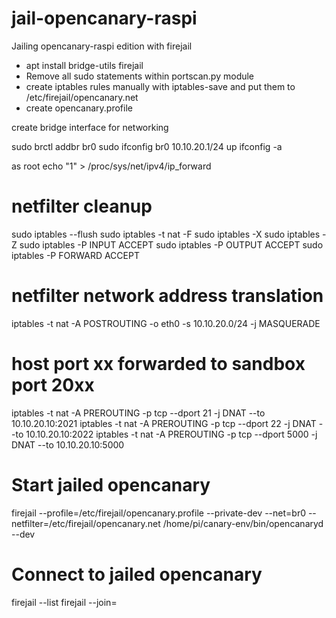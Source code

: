 # jail-opencanary-raspi
Jailing opencanary-raspi edition with firejail

- apt install bridge-utils firejail
- Remove all sudo statements within portscan.py module
- create iptables rules manually with iptables-save and put them to /etc/firejail/opencanary.net
- create opencanary.profile

create bridge interface for networking

sudo brctl addbr br0
sudo ifconfig br0 10.10.20.1/24 up
ifconfig -a

as root
echo "1" > /proc/sys/net/ipv4/ip_forward
 
# netfilter cleanup
sudo iptables --flush
sudo iptables -t nat -F
sudo iptables -X
sudo iptables -Z
sudo iptables -P INPUT ACCEPT
sudo iptables -P OUTPUT ACCEPT
sudo iptables -P FORWARD ACCEPT
 
# netfilter network address translation
iptables -t nat -A POSTROUTING -o eth0 -s 10.10.20.0/24  -j MASQUERADE

# host port xx forwarded to sandbox port 20xx
iptables -t nat -A PREROUTING -p tcp --dport 21 -j DNAT --to 10.10.20.10:2021
iptables -t nat -A PREROUTING -p tcp --dport 22 -j DNAT --to 10.10.20.10:2022
iptables -t nat -A PREROUTING -p tcp --dport 5000 -j DNAT --to 10.10.20.10:5000

# Start jailed opencanary
firejail --profile=/etc/firejail/opencanary.profile --private-dev --net=br0 --netfilter=/etc/firejail/opencanary.net /home/pi/canary-env/bin/opencanaryd --dev

# Connect to jailed opencanary
firejail --list
firejail --join=<PID>

